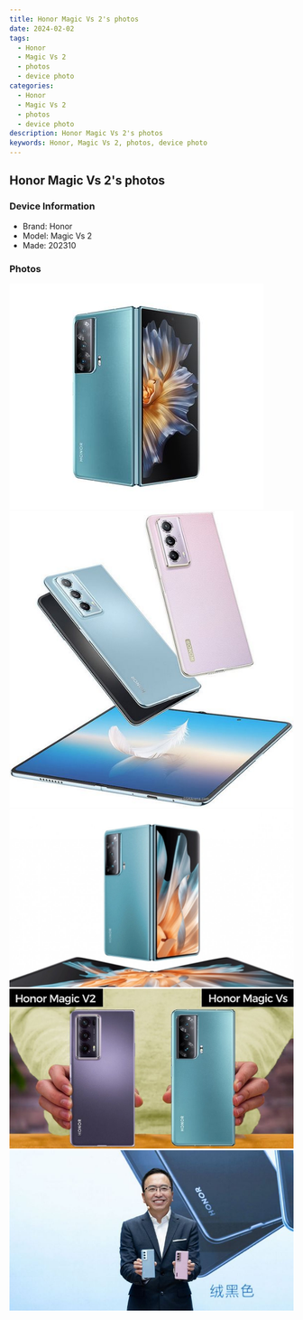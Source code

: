 ```yaml
---
title: Honor Magic Vs 2's photos
date: 2024-02-02
tags: 
  - Honor
  - Magic Vs 2
  - photos
  - device photo
categories: 
  - Honor
  - Magic Vs 2
  - photos
  - device photo
description: Honor Magic Vs 2's photos
keywords: Honor, Magic Vs 2, photos, device photo
---
```


## Honor Magic Vs 2's photos

### Device Information

- Brand: Honor
- Model: Magic Vs 2
- Made: 202310

### Photos

![/images/best-assets/devices/honor/honor-magic-vs-2/1.jpg](/images/best-assets/devices/honor/honor-magic-vs-2/1.jpg)
![/images/best-assets/devices/honor/honor-magic-vs-2/2.jpg](/images/best-assets/devices/honor/honor-magic-vs-2/2.jpg)
![/images/best-assets/devices/honor/honor-magic-vs-2/3.jpg](/images/best-assets/devices/honor/honor-magic-vs-2/3.jpg)
![/images/best-assets/devices/honor/honor-magic-vs-2/4.jpg](/images/best-assets/devices/honor/honor-magic-vs-2/4.jpg)
![/images/best-assets/devices/honor/honor-magic-vs-2/5.jpg](/images/best-assets/devices/honor/honor-magic-vs-2/5.jpg)
